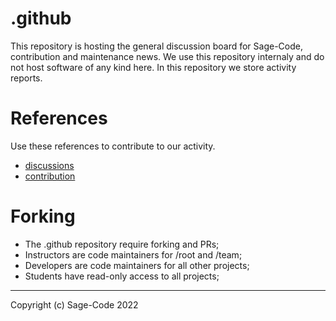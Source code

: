 # .github

This repository is hosting the general discussion board for Sage-Code, contribution and maintenance news. We use this repository internaly and do not host software of any kind here. In this repository we store activity reports.

# References

Use these references to contribute to our activity.

* [discussions](https://github.com/sage-code/bee/discussions)
* [contribution](profile/contribute.md)

# Forking


* The .github repository require forking and PRs;
* Instructors are code maintainers for /root and /team;
* Developers are code maintainers for all other projects;
* Students have read-only access to all projects;


---
Copyright (c) Sage-Code 2022

